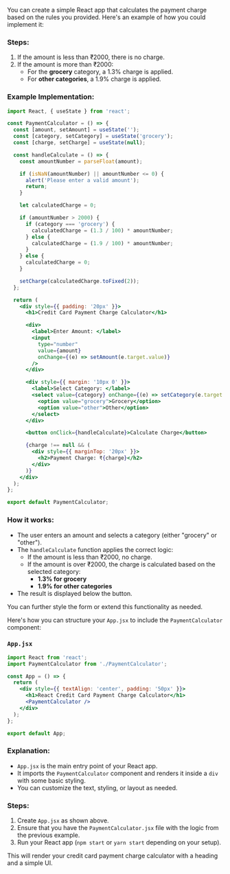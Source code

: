 You can create a simple React app that calculates the payment charge based on the rules you provided. Here's an example of how you could implement it:

### Steps:
1. If the amount is less than ₹2000, there is no charge.
2. If the amount is more than ₹2000:
   - For the **grocery** category, a 1.3% charge is applied.
   - For **other categories**, a 1.9% charge is applied.

### Example Implementation:

```jsx
import React, { useState } from 'react';

const PaymentCalculator = () => {
  const [amount, setAmount] = useState('');
  const [category, setCategory] = useState('grocery');
  const [charge, setCharge] = useState(null);

  const handleCalculate = () => {
    const amountNumber = parseFloat(amount);

    if (isNaN(amountNumber) || amountNumber <= 0) {
      alert('Please enter a valid amount');
      return;
    }

    let calculatedCharge = 0;

    if (amountNumber > 2000) {
      if (category === 'grocery') {
        calculatedCharge = (1.3 / 100) * amountNumber;
      } else {
        calculatedCharge = (1.9 / 100) * amountNumber;
      }
    } else {
      calculatedCharge = 0;
    }

    setCharge(calculatedCharge.toFixed(2));
  };

  return (
    <div style={{ padding: '20px' }}>
      <h1>Credit Card Payment Charge Calculator</h1>

      <div>
        <label>Enter Amount: </label>
        <input
          type="number"
          value={amount}
          onChange={(e) => setAmount(e.target.value)}
        />
      </div>

      <div style={{ margin: '10px 0' }}>
        <label>Select Category: </label>
        <select value={category} onChange={(e) => setCategory(e.target.value)}>
          <option value="grocery">Grocery</option>
          <option value="other">Other</option>
        </select>
      </div>

      <button onClick={handleCalculate}>Calculate Charge</button>

      {charge !== null && (
        <div style={{ marginTop: '20px' }}>
          <h2>Payment Charge: ₹{charge}</h2>
        </div>
      )}
    </div>
  );
};

export default PaymentCalculator;
```

### How it works:
- The user enters an amount and selects a category (either "grocery" or "other").
- The `handleCalculate` function applies the correct logic:
  - If the amount is less than ₹2000, no charge.
  - If the amount is over ₹2000, the charge is calculated based on the selected category:
    - **1.3% for grocery**
    - **1.9% for other categories**
- The result is displayed below the button.

You can further style the form or extend this functionality as needed.


Here's how you can structure your `App.jsx` to include the `PaymentCalculator` component:

### `App.jsx`

```jsx
import React from 'react';
import PaymentCalculator from './PaymentCalculator';

const App = () => {
  return (
    <div style={{ textAlign: 'center', padding: '50px' }}>
      <h1>React Credit Card Payment Charge Calculator</h1>
      <PaymentCalculator />
    </div>
  );
};

export default App;
```

### Explanation:
- `App.jsx` is the main entry point of your React app.
- It imports the `PaymentCalculator` component and renders it inside a `div` with some basic styling.
- You can customize the text, styling, or layout as needed.

### Steps:
1. Create `App.jsx` as shown above.
2. Ensure that you have the `PaymentCalculator.jsx` file with the logic from the previous example.
3. Run your React app (`npm start` or `yarn start` depending on your setup).

This will render your credit card payment charge calculator with a heading and a simple UI.